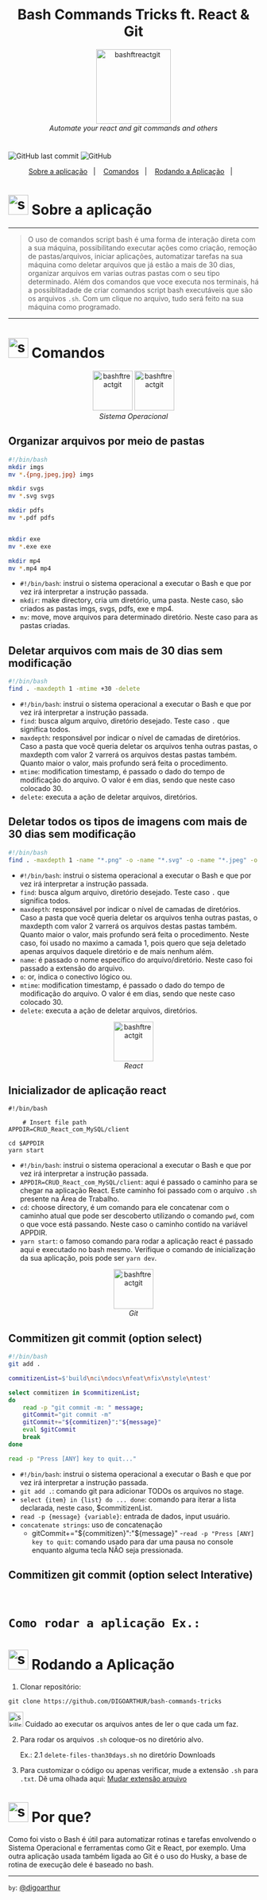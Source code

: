 
<!--  docs: update Readme   -->


<!-- VISUALIZAR NO README VSCODE  CTRL + K  V -->

<!-------------------------------------------------------------------->
<!-- COMO CONSTRUIR BADGES ---------
<!--------------------------------------------------------------------
https://www.youtube.com/watch?v=cRoBt6AZgjc
https://dev.to/envoy_/150-badges-for-github-pnk

    BUILD 
      https://shields.io
    ICONS
    https://simpleicons.org/?q=react

     EXEMPLO
     <a href="https://devdigoarthur.notion.site/Map-a87c73417a064372b122bf448f4c6ed4"> ![Alt ou título da imagem](https://img.shields.io/badge/-JavaScript-/?logo=JavaScript&logoColor=white&color=yellow)<a/>

# JavaScript - Nome que aparece na Bag
# logo=JavaScript - Muda a logo vide <https://simpleicons.org/?q=react>
# color=yellow - Define a cor da bag vide <https://shields.io>
# logoColor=white - Define a cor do icone
-->







<!------------------------------------ LANGUAGE BUTTONS-->
<!--
<div align="right">
<a href="https://github.com/DIGOARTHUR/github-automated-repos#readme">
    <img  height="35" src="https://github-production-user-asset-6210df.s3.amazonaws.com/59892368/257623321-95c81f57-b751-4956-b0ab-7a804ae44506.svg" alt="language_USA" border="0">
<a/>
<br/>
<a href="https://github.com/DIGOARTHUR/github-automated-repos/blob/main/README_PT.md">
<img  alt="language_Brazil"  height="35" src="https://github-production-user-asset-6210df.s3.amazonaws.com/59892368/277121999-ebbd8cff-f85a-49a6-aa6b-acd3fde2adb8.svg">
<a/>

</div>
-->

<!-------------------------------------------------------------------->
 <!------------------------------------BANNER PROJECT----------------->
<!-------------------------------------- 280 x 1400 ------------------------------>


<h1 align="center">Bash Commands Tricks ft. React & Git
</h1>

<p align="center">
  <!-------------------------------------------------------------------->
  <!------------------------------------PROJECT ICON-------------------->
  <!-------------------------------------------------------------------->
  <img height="150px" alt="bashftreactgit" title="bashftreactgit" src="https://github.com/DIGOARTHUR/bash-commands-tricks/assets/59892368/21f2781d-47c4-4d00-aa49-b48641c3165c" />
  <br>
  <i>Automate your react and git commands and others</i>
  <br>
</p>

<h1 align="center">
 
</h1>




<!-------------------------------------------------------------------->
 <!------------------------------------BADGES PROJECT  ---------------->
 <!-------------------------------------------------------------------->

  ![GitHub last commit](https://img.shields.io/github/last-commit/digoarthur/bash-commands-tricks
)
  ![GitHub](https://img.shields.io/github/license/digoarthur/bash-commands-tricks
)
  
  
<!-------------------------------------------------------------------->
 <!------------------------------------STACKS && TOOLS --------->
  <!-------------------------------------------------------------------->
  

  
  


  







<!-------------------------------------------------------------------->
<!------------------------------------SUMMARY------------------------->
<!-------------------------------------------------------------------->
<p align="center">
  <a href="https://github.com/DIGOARTHUR/bash-commands-tricks/#--sobre-a-aplicação">Sobre a aplicação</a>&nbsp;&nbsp;&nbsp;|&nbsp;&nbsp;&nbsp;
  <a href="https://github.com/DIGOARTHUR/bash-commands-tricks/#--comandos"> Comandos</a>&nbsp;&nbsp;&nbsp;|&nbsp;&nbsp;&nbsp;
  <a href="https://github.com/DIGOARTHUR/bash-commands-tricks/#-rodando-a-aplicação"> Rodando a Aplicação</a>&nbsp;&nbsp;&nbsp;|&nbsp;&nbsp;&nbsp;
</p>  


  
   <!-------------------------------------------------------------------->
   <!------------------------------------DESCRIPTION--------------------->
   <!---write here : talk a little about project: what's does, example.  -->
   
# <img  alt="skills"  width="40" height="40" src="https://user-images.githubusercontent.com/59892368/148622497-164365e8-f6b0-4f40-bc75-a0ed4da6059b.png">  Sobre a aplicação 
---
> O uso de comandos script bash é uma forma de interação direta com a sua máquina, possibilitando executar ações como criação, remoção de pastas/arquivos, iniciar aplicações,
> automatizar tarefas na sua máquina como deletar arquivos que já estão a mais de 30 dias, organizar arquivos em varias outras pastas com o seu tipo determinado.
> Além dos comandos que voce executa nos terminais, há a possiblitadade de criar comandos script bash executáveis que são os arquivos `.sh`.
> Com um clique no arquivo, tudo será feito na sua máquina como programado. 

---

 <!-------------------------------------------------------------------->
  <!------------------------------------CONTENT------->
  <!-------------------------------------------------------------------->
  
# <img  alt="skills"  width="40" height="40" src="https://github-production-user-asset-6210df.s3.amazonaws.com/59892368/265221445-3a17120c-8847-4987-95ba-2014dc8d2e5f.png">  Comandos


<p align="center">
  <img height="80px" alt="bashftreactgit" title="bashftreactgit" src="https://github-production-user-asset-6210df.s3.amazonaws.com/59892368/265223569-f51d64ec-bd55-40ea-ba6b-869cae3bbbf9.png" />
	  <img height="80px" alt="bashftreactgit" title="bashftreactgit" src="https://github-production-user-asset-6210df.s3.amazonaws.com/59892368/265223293-b0d45dac-7087-4cb6-9dc5-4335b7160cd8.png" />
  <br>
  <i>Sistema Operacional</i>
  <br>
</p>

## Organizar arquivos por meio de pastas 

```bash
#!/bin/bash
mkdir imgs
mv *.{png,jpeg,jpg} imgs

mkdir svgs
mv *.svg svgs

mkdir pdfs
mv *.pdf pdfs


mkdir exe
mv *.exe exe

mkdir mp4
mv *.mp4 mp4
```

- `#!/bin/bash`: instrui o sistema operacional a executar o Bash e que por vez irá interpretar a instrução passada.
- `mkdir`: make directory, cria um diretório, uma pasta. Neste caso, são criados as pastas imgs, svgs, pdfs, exe e mp4.
- `mv`: move, move arquivos para determinado diretório. Neste caso para as pastas criadas. 


## Deletar arquivos com mais de 30 dias sem modificação 

```bash
#!/bin/bash
find . -maxdepth 1 -mtime +30 -delete
```

- `#!/bin/bash`: instrui o sistema operacional a executar o Bash e que por vez irá interpretar a instrução passada.
- `find`: busca algum arquivo, diretório desejado. Teste caso `.` que significa todos.
- `maxdepth`: responsável por indicar o nível de camadas de diretórios. Caso a pasta que você queria deletar os arquivos tenha outras pastas, o maxdepth com valor 2 varrerá os arquivos destas pastas também. Quanto maior o valor, mais profundo será feita o procedimento.
- `mtime`: modification timestamp, é passado o dado do tempo de modificação do arquivo. O valor é em dias, sendo que neste caso colocado 30.
- `delete`: executa a ação de deletar arquivos, diretórios. 


## Deletar todos os tipos de imagens com mais de 30 dias sem modificação 

```bash
#!/bin/bash
find . -maxdepth 1 -name "*.png" -o -name "*.svg" -o -name "*.jpeg" -o -name "*.jpg" -mtime +30 -delete
```
- `#!/bin/bash`: instrui o sistema operacional a executar o Bash e que por vez irá interpretar a instrução passada.
- `find`: busca algum arquivo, diretório desejado. Teste caso `.` que significa todos.
- `maxdepth`: responsável por indicar o nível de camadas de diretórios. Caso a pasta que você queria deletar os arquivos tenha outras pastas, o maxdepth com valor 2 varrerá os arquivos destas pastas também. Quanto maior o valor, mais profundo será feita o procedimento. Neste caso, foi usado no maximo a camada 1, pois quero que seja deletado apenas arquivos daquele diretório e de mais nenhum além.
- `name`: é passado o nome específico do arquivo/diretório. Neste caso foi passado a extensão do arquivo.
- `o`: or, indica o conectivo lógico ou.
- `mtime`: modification timestamp, é passado o dado do tempo de modificação do arquivo. O valor é em dias, sendo que neste caso colocado 30.
- `delete`: executa a ação de deletar arquivos, diretórios. 

<p align="center">
  <img height="80px" alt="bashftreactgit" title="bashftreactgit" src="https://github-production-user-asset-6210df.s3.amazonaws.com/59892368/265221856-f2c1ab54-b781-4505-8468-ce08f8a9ba37.png" />
  <br>
  <i>React</i>
  <br>
</p>


## Inicializador de aplicação react

```shell
#!/bin/bash

	# Insert file path
APPDIR=CRUD_React_com_MySQL/client

cd $APPDIR
yarn start

```

- `#!/bin/bash`: instrui o sistema operacional a executar o Bash e que por vez irá interpretar a instrução passada.
-  `APPDIR=CRUD_React_com_MySQL/client`: aqui é passado o caminho para se chegar na aplicação React. Este caminho foi passado com o arquivo `.sh` presente na Área de Trabalho.
- `cd`: choose directory, é um comando para ele concatenar com o caminho atual que pode ser descoberto utilizando o comando `pwd`, com o que voce está passando. Neste caso o caminho contido na variável APPDIR.
- `yarn start`: o famoso comando para rodar a aplicação react é passado aqui e executado no bash mesmo. Verifique o comando de inicialização da sua aplicação, pois pode ser `yarn dev`.
	

<p align="center">
  <img height="80px" alt="bashftreactgit" title="bashftreactgit" src="https://github-production-user-asset-6210df.s3.amazonaws.com/59892368/265222207-cab38514-8a3f-4fe8-b954-c669d2f481d3.png" />
  <br>
  <i>Git</i>
  <br>
</p>

## Commitizen git commit (option select)

```bash
#!/bin/bash
git add .

commitizenList=$'build\nci\ndocs\nfeat\nfix\nstyle\ntest'

select commitizen in $commitizenList; 
do
	read -p "git commit -m: " message;
	gitCommit="git commit -m"
	gitCommit+="${commitizen}":"${message}"	
	eval $gitCommit
 	break
done

read -p "Press [ANY] key to quit..."
```

- `#!/bin/bash`: instrui o sistema operacional a executar o Bash e que por vez irá interpretar a instrução passada.
- `git add .`: comando git para adicionar TODOs os arquivos no stage.
- `select {item} in {list} do ... done`: comando para iterar a lista declarada, neste caso, $commitizenList.
- `read -p {message} {variable}`: entrada de dados, input usuário.
- `concatenate strings`: uso de concatenação
	- gitCommit+="${commitizen}":"${message}"
-`read -p "Press [ANY] key to quit`: comando usado para dar uma pausa no console enquanto alguma tecla NÃO seja pressionada. 
  
## Commitizen git commit (option select Interative)

```bash



```




  # `Como rodar a aplicação Ex.:`  

   <!-------------------------------------------------------------------->
  <!------------------------------------RUN APP------------------------->
   <!-------------------------------------------------------------------->
 # <img  alt="skills"  width="40" height="40" src="https://user-images.githubusercontent.com/59892368/142216697-dd93272c-c614-4664-9d63-c4e4dfc3e0f3.gif"> Rodando a Aplicação

 

1. Clonar repositório:

```
git clone https://github.com/DIGOARTHUR/bash-commands-tricks
```

<img  alt="skills"  width="30" height="30" src="https://github-production-user-asset-6210df.s3.amazonaws.com/59892368/277764081-3db6e9e2-e99e-4b1b-ac21-8056af212e71.svg"> Cuidado ao executar os arquivos antes de ler o que cada um faz.


2. Para rodar os arquivos `.sh` coloque-os no diretório alvo.
   
   Ex.:
	2.1 `delete-files-than30days.sh` no diretório Downloads
   
4. Para customizar o código ou apenas verificar, mude a extensão `.sh` para `.txt`. Dê uma olhada aqui: [Mudar extensão arquivo](https://pt.wikihow.com/Alterar-a-Extensão-de-um-Arquivo)






  <!-------------------------------------------------------------------->
  <!------------------------------------WHY/THANKS--------------------->
  <!-------------------------------------------------------------------->



 # <img  alt="skills"  width="40" height="40" src="https://user-images.githubusercontent.com/59892368/148622627-c1eaa513-ca90-49e2-b5b8-c11d369becef.png"> Por que?  <!---write here : motivation that led to created ; why did you do this program?   -->
 Como foi visto o Bash é útil para automatizar rotinas e tarefas envolvendo o Sistema Operacional e ferramentas como Git e React, por exemplo. Uma outra aplicação usada também ligada ao Git é o uso do Husky, a base de rotina de execução dele é baseado no bash.

 ---

`by`: [@digoarthur](https://www.linkedin.com/in/digoarthur/)
  
  
  



